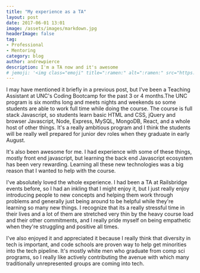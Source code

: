 ```yaml
---
title: "My experience as a TA"
layout: post
date: 2017-06-01 13:01
image: /assets/images/markdown.jpg
headerImage: false
tag:
- Professional
- Mentoring
category: blog
author: andrewpierce
description: I'm a TA now and it's awesome
# jemoji: '<img class="emoji" title=":ramen:" alt=":ramen:" src="https://assets.github.com/images/icons/emoji/unicode/1f35c.png" height="20" width="20" align="absmiddle">'
---
```


I may have mentioned it briefly in a previous post, but I've been a Teaching Assistant at UNC's Coding Bootcamp
for the past 3 or 4 months.The UNC program is six months long and meets nights and weekends so some students are able to work full time while
doing the course. The course is full stack Javascript, so students learn basic HTML and CSS, jQuery and browser Javascript, Node, Express,
MySQL, MongoDB, React, and a whole host of other things. It's a really ambitious program and I think the students will be really well prepared
for junior dev roles when they graduate in early August.

It's also been awesome for me. I had experience with some of these things, mostly front end javascript, but learning the back end Javascript
ecosystem has been very rewarding. Learning all these new technologies was a big reason that I wanted to help with the course.

I've absolutely loved the whole experience. I had been a TA at Railsbridge events before, so I had an inkling that I might enjoy it, but I just really
enjoy introducing people to new concepts and helping them work through problems and generally just being around to be helpful while they're learning so
many new things. I recognize that its a really stressful time in their lives and a lot of them are stretched very thin by the heavy course load and
their other commitments, and I really pride myself on being empathetic when they're struggling and positive all times.

I've also enjoyed it and appreciated it because I really think that diversity in tech is important, and code schools are proven way to help get minorities
into the tech pipeline. It's mostly white men who graduate from comp sci programs, so I really like actively contributing the avenue with which many
traditionally unrepresented groups are coming into tech.
